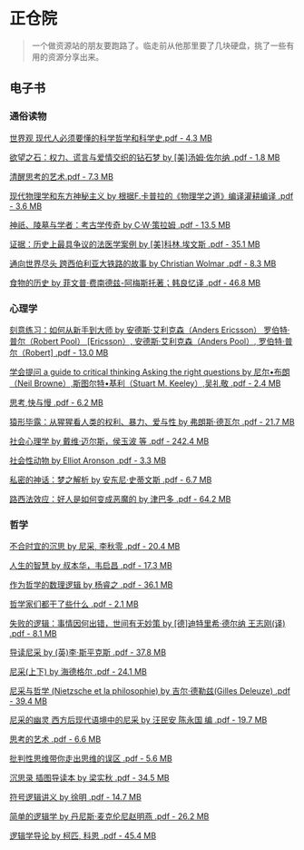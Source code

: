 # 正仓院

> 一个做资源站的朋友要跑路了。临走前从他那里要了几块硬盘，挑了一些有用的资源分享出来。

## 电子书

### 通俗读物

<a href="https://katfile.com/wuk1eclcnarw/世界观_现代人必须要懂的科学哲学和科学史.pdf.html" target=_blank>世界观 现代人必须要懂的科学哲学和科学史.pdf - 4.3 MB</a>

<a href="https://katfile.com/bbz8etw1d2sf/欲望之石：权力、谎言与爱情交织的钻石梦_by_[美]汤姆·佐尔纳_.pdf.html" target=_blank>欲望之石：权力、谎言与爱情交织的钻石梦 by [美]汤姆·佐尔纳 .pdf - 1.8 MB</a>

<a href="https://katfile.com/f8qql7fco61i/清醒思考的艺术.pdf.html" target=_blank>清醒思考的艺术.pdf - 7.3 MB</a>

<a href="https://katfile.com/ct6edhg92tes/现代物理学和东方神秘主义_by_根据F.卡普拉的《物理学之道》编译灌耕编译_.pdf.html" target=_blank>现代物理学和东方神秘主义 by 根据F.卡普拉的《物理学之道》编译灌耕编译 .pdf - 3.6 MB</a>

<a href="https://katfile.com/n05q1zl7r9m4/神祇、陵墓与学者：考古学传奇_by_C·W·策拉姆_.pdf.html" target=_blank>神祇、陵墓与学者：考古学传奇 by C·W·策拉姆 .pdf - 13.5 MB</a>

<a href="https://katfile.com/x358pnk1nhjg/证据：历史上最具争议的法医学案例_by_[美]科林.埃文斯_.pdf.html" target=_blank>证据：历史上最具争议的法医学案例 by [美]科林.埃文斯 .pdf - 35.1 MB</a>

<a href="https://katfile.com/9grjsh7jvs22/通向世界尽头_跨西伯利亚大铁路的故事_by_Christian_Wolmar_.pdf.html" target=_blank>通向世界尽头 跨西伯利亚大铁路的故事 by Christian Wolmar .pdf - 8.3 MB</a>

<a href="https://katfile.com/759wx3ay26kz/食物的历史_by_菲文普·费南德兹-阿梅斯托著；韩良忆译_.pdf.html" target=_blank>食物的历史 by 菲文普·费南德兹-阿梅斯托著；韩良忆译 .pdf - 46.8 MB</a>



### 心理学

<a href="https://katfile.com/8fct7q73x6x3/刻意练习：如何从新手到大师_by_安德斯·艾利克森（Anders_Ericsson）_罗伯特·普尔（Robert_Pool）_[Ericsson）,_安德斯·艾利克森（Anders_Pool）,_罗伯特·普尔（Robert]_.pdf.html" target=_blank>刻意练习：如何从新手到大师 by 安德斯·艾利克森（Anders Ericsson） 罗伯特·普尔（Robert Pool） [Ericsson）, 安德斯·艾利克森（Anders Pool）, 罗伯特·普尔（Robert] .pdf - 13.0 MB</a>

<a href="https://katfile.com/kzz3wl3bk40g/学会提问_a_guide_to_critical_thinking_Asking_the_right_questions_by_尼尔•布朗（Neil_Browne）,斯图尔特•基利（Stuart_M._Keeley）,吴礼敬_.pdf.html" target=_blank>学会提问 a guide to critical thinking Asking the right questions by 尼尔•布朗（Neil Browne）,斯图尔特•基利（Stuart M. Keeley）,吴礼敬 .pdf - 2.4 MB</a>

<a href="https://katfile.com/bkg86n6lxef4/思考,快与慢_.pdf.html" target=_blank>思考,快与慢 .pdf - 6.2 MB</a>

<a href="https://katfile.com/3nta6m6x42fo/猿形毕露：从猩猩看人类的权利、暴力、爱与性_by_弗朗斯·德瓦尔_.pdf.html" target=_blank>猿形毕露：从猩猩看人类的权利、暴力、爱与性 by 弗朗斯·德瓦尔 .pdf - 21.7 MB</a>

<a href="https://katfile.com/11g4581v69lk/社会心理学_by_戴维·迈尔斯，侯玉波_等_.pdf.html" target=_blank>社会心理学 by 戴维·迈尔斯，侯玉波 等 .pdf - 242.4 MB</a>

<a href="https://katfile.com/nzbyjg8sacne/社会性动物_by_Elliot_Aronson_.pdf.html" target=_blank>社会性动物 by Elliot Aronson .pdf - 3.3 MB</a>

<a href="https://katfile.com/fleip9kiwgvf/私密的神话：梦之解析_by_安东尼·史蒂文斯_.pdf.html" target=_blank>私密的神话：梦之解析 by 安东尼·史蒂文斯 .pdf - 6.7 MB</a>

<a href="https://katfile.com/8jj9su6wo0e1/路西法效应：好人是如何变成恶魔的_by_津巴多_.pdf.html" target=_blank>路西法效应：好人是如何变成恶魔的 by 津巴多 .pdf - 64.2 MB</a>



### 哲学

<a href="https://katfile.com/soyq7c0cywat/不合时宜的沉思_by_尼采,_李秋零_.pdf.html" target=_blank>不合时宜的沉思 by 尼采, 李秋零 .pdf - 20.4 MB</a>

<a href="https://katfile.com/e1gx0438qudl/人生的智慧_by_叔本华，韦启昌_.pdf.html" target=_blank>人生的智慧 by 叔本华，韦启昌 .pdf - 17.3 MB</a>

<a href="https://katfile.com/mcrx7lug1q23/作为哲学的数理逻辑_by_杨睿之_.pdf.html" target=_blank>作为哲学的数理逻辑 by 杨睿之 .pdf - 36.1 MB</a>

<a href="https://katfile.com/w3xwmjzc1i99/哲学家们都干了些什么_.pdf.html" target=_blank>哲学家们都干了些什么 .pdf - 2.1 MB</a>

<a href="https://katfile.com/fdtixwz1a4f5/失败的逻辑：事情因何出错，世间有无妙策_by_[德]迪特里希·德尔纳_王志刚(译)_.pdf.html" target=_blank>失败的逻辑：事情因何出错，世间有无妙策 by [德]迪特里希·德尔纳 王志刚(译) .pdf - 8.1 MB</a>

<a href="https://katfile.com/rwwanpim5ngp/导读尼采_by_(英)李·斯平克斯_.pdf.html" target=_blank>导读尼采 by (英)李·斯平克斯 .pdf - 37.8 MB</a>

<a href="https://katfile.com/6nn4c11vb4pr/尼采(上下)_by_海德格尔_.pdf.html" target=_blank>尼采(上下) by 海德格尔 .pdf - 24.1 MB</a>

<a href="https://katfile.com/2qv1lsp678w9/尼采与哲学_(Nietzsche_et_la_philosophie)_by_吉尔·德勒兹(Gilles_Deleuze)_.pdf.html" target=_blank>尼采与哲学 (Nietzsche et la philosophie) by 吉尔·德勒兹(Gilles Deleuze) .pdf - 39.4 MB</a>

<a href="https://katfile.com/ko9d0sj6dcbf/尼采的幽灵_西方后现代语境中的尼采_by_汪民安_陈永国_编_.pdf.html" target=_blank>尼采的幽灵 西方后现代语境中的尼采 by 汪民安 陈永国 编 .pdf - 19.7 MB</a>

<a href="https://katfile.com/agiaannzlo1g/思考的艺术_.pdf.html" target=_blank>思考的艺术 .pdf - 6.6 MB</a>

<a href="https://katfile.com/c2pspqup0e86/批判性思维带你走出思维的误区_.pdf.html" target=_blank>批判性思维带你走出思维的误区 .pdf - 5.6 MB</a>

<a href="https://katfile.com/flyxch390yo5/沉思录_插图导读本_by_梁实秋_.pdf.html" target=_blank>沉思录 插图导读本 by 梁实秋 .pdf - 34.5 MB</a>

<a href="https://katfile.com/o89nhuv0x5mn/符号逻辑讲义_by_徐明_.pdf.html" target=_blank>符号逻辑讲义 by 徐明 .pdf - 14.7 MB</a>

<a href="https://katfile.com/ttl4cvt4ub17/简单的逻辑学_by_丹尼斯·麦克伦尼赵明燕_.pdf.html" target=_blank>简单的逻辑学 by 丹尼斯·麦克伦尼赵明燕 .pdf - 26.2 MB</a>

<a href="https://katfile.com/fgfea9f2xq04/逻辑学导论_by_柯匹,_科恩_.pdf.html" target=_blank>逻辑学导论 by 柯匹, 科恩 .pdf - 45.4 MB</a>

